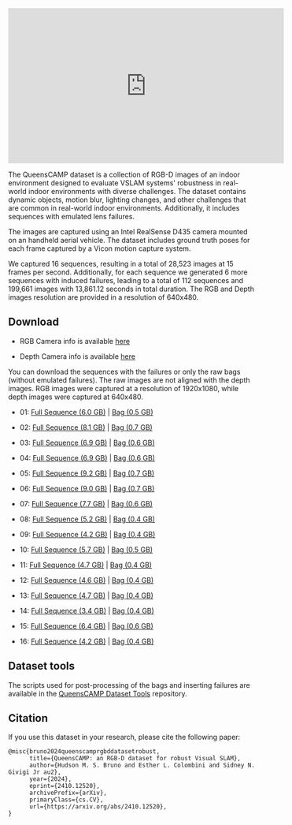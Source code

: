 
<iframe width="560" height="315" src="https://www.youtube.com/embed/YoLkNhWoUXY" 
frameborder="0" allow="accelerometer; autoplay; encrypted-media; gyroscope; picture-in-picture" 
allowfullscreen></iframe>


The QueensCAMP dataset is a collection of RGB-D images of an indoor environment designed to evaluate VSLAM systems' robustness in real-world indoor environments with diverse challenges. The dataset contains dynamic objects, motion blur, lighting changes, and other challenges that are common in real-world indoor environments. Additionally, it includes sequences with emulated lens failures.

The images are captured using an Intel RealSense D435 camera mounted on an handheld aerial vehicle. The dataset includes ground truth poses for each frame captured by a Vicon motion capture system.

We captured 16 sequences, resulting in a total of 28,523 images at 15 frames per second. Additionally, for each sequence we generated 6 more sequences with induced failures, leading to a total of 112 sequences and 199,661 images with 13,861.12 seconds in total duration. The RGB and Depth images resolution are provided in a resolution of 640x480.


## Download
* RGB Camera info is available [here](https://drive.usercontent.google.com/uc?id=16JEOw3xNZu8f79BG29LN6BoParwQUhqU)

* Depth Camera info is available [here](https://drive.usercontent.google.com/uc?id=1IqAv9xRtl1qZ4iXHHOcg_rNLyAPKUIw1)


You can download the sequences with the failures or only the raw bags (without emulated failures). The raw images are not aligned with the depth images. RGB images were captured at a resolution of 1920x1080, while depth images were captured at 640x480. 


- 01: [Full Sequence (6.0 GB)](https://drive.usercontent.google.com/download?id=1nqa7ft5MKF0wcJd9GyHwLBtAL7D1OV47&export=download) |
               [Bag (0.5 GB)](https://drive.usercontent.google.com/download?id=1xjIQjClK1niVoXDSxSNxQe76FkAcNAff&export=download)

- 02: [Full Sequence (8.1 GB)](https://drive.usercontent.google.com/download?id=1D1wiifPuNYeotUNdMXFZDKXJJ_X_aiuF&export=download) |
               [Bag (0.7 GB)](https://drive.usercontent.google.com/download?id=15fQOuLZwFsG5um1BvkKsW7BzuF-Uz_bn&export=download)

- 03: [Full Sequence (6.9 GB)](https://drive.usercontent.google.com/download?id=16zeLzSl9FB-43kvDg77Xiva5teQYdw3r&export=download) |
                [Bag (0.6 GB)](https://drive.usercontent.google.com/download?id=1fmWsYXq9EW7YzyX1CuKLe_LLKXuKcL1p&export=download)

- 04: [Full Sequence (6.9 GB)](https://drive.usercontent.google.com/download?id=1baHAq8XdyKSh1rX_6fpZ7zJKM29UW1wZ&export=download) |
        [Bag (0.6 GB)](https://drive.usercontent.google.com/download?id=1jhRtQ_JpK9KXfJeLONSr0MGfzx0a1VLy&export=download)

- 05: [Full Sequence (9.2 GB)](https://drive.usercontent.google.com/download?id=1WmULSIyx9UtDKhr1H_0DOEazRkbOMIm3&export=download) |
        [Bag (0.7 GB)](https://drive.usercontent.google.com/download?id=1PexbcMAuAYAPID1NDunT5uqExfiDSxhF&export=download)

- 06: [Full Sequence (9.0 GB)](https://drive.usercontent.google.com/download?id=1h_c-l19GEGLTc-gLBfEbZCbZOK-KFRDt&export=download) |
        [Bag (0.7 GB)](https://drive.usercontent.google.com/download?id=1YSHISkkQpSvU5GGhAY6ZsPaD8WIbrv0x&export=download)

- 07: [Full Sequence (7.7 GB)](https://drive.usercontent.google.com/download?id=1GJM3pz_BnLuGTq4CytuYEAZqraqH_ck3&export=download) |
        [Bag (0.6 GB)](https://drive.usercontent.google.com/download?id=1qXwq9cl_mcNPt2ANd8gg6Eqn6QjHwf9V&export=download)

- 08: [Full Sequence (5.2 GB)](https://drive.usercontent.google.com/download?id=1jKQo7DGmUXfP35yZ70NiBR6hqwSSa84e&export=download) |
        [Bag (0.4 GB)](https://drive.usercontent.google.com/download?id=1qF4QE2gLNhoUIO-KlBznHpQIck-p9g97&export=download)

- 09: [Full Sequence (4.2 GB)](https://drive.usercontent.google.com/download?id=1ja_qvTYSmGJPxoVAm89Ay2pIiDLXjvw4&export=download) |
        [Bag (0.4 GB)](https://drive.usercontent.google.com/download?id=1RgAflLe3xeAsIP-RgxrkaKOP7L_zEANw&export=download)

- 10: [Full Sequence (5.7 GB)](https://drive.usercontent.google.com/download?id=1RBpzd42HbjEOmdjLONgsXi3GgDy_AyUF&export=download) |
        [Bag (0.5 GB)](https://drive.usercontent.google.com/download?id=1TSWsITjPNu-nBko9QufAy7LLEdaOTTtu&export=download)

- 11: [Full Sequence (4.7 GB)](https://drive.usercontent.google.com/download?id=1XmyRndO7CKdTVmeuZfYUzd5okKbgVeZM&export=download) |
        [Bag (0.4 GB)](https://drive.usercontent.google.com/download?id=1tOKUJKg8pC2e2RcZs5JQ_95SDt62Ps5j&export=download)

- 12: [Full Sequence (4.6 GB)](https://drive.usercontent.google.com/download?id=13966F62XT715PDz5STvwla8EAftOyzKJ&export=download) |
        [Bag (0.4 GB)](https://drive.usercontent.google.com/download?id=1reJzXP6iS9ij_LSm4sJ6MqVEtvRJHCdB&export=download)

- 13: [Full Sequence (4.7 GB)](https://drive.usercontent.google.com/download?id=1MVWvxYA8ZWXM5yB0ZtEqjHl3AGdPwrKz&export=download) |
        [Bag (0.4 GB)](https://drive.usercontent.google.com/download?id=13K2wL0HaefcJ6UMjC3W5YIOQGENhAEca&export=download)

- 14: [Full Sequence (3.4 GB)](https://drive.usercontent.google.com/download?id=1EuQpPZC4vqVSyoHel3GADSzbrdPbZswv&export=download) |
        [Bag (0.4 GB)](https://drive.usercontent.google.com/download?id=1lfcyFHUTmP4saGPSl5LaOgMF3zOYAocl&export=download)

- 15: [Full Sequence (6.4 GB)](https://drive.usercontent.google.com/download?id=1FsjWzlUupiUxAfD6hBum70dqTznlTzQQ&export=download) |
        [Bag (0.6 GB)](https://drive.usercontent.google.com/download?id=1K-0tqTxQlgvEluhMf_exRRYFQkKH5i8u&export=download)

- 16: [Full Sequence (4.2 GB)](https://drive.usercontent.google.com/download?id=1MCcSApcisMupuyX0K09A8kjQl7aIG7M4&export=download) |
        [Bag (0.4 GB)](https://drive.usercontent.google.com/download?id=1kUfufHLgd9Q9Z3Eb1gAdgDXD3rPxdA6P&export=download)
        
## Dataset tools

The scripts used for post-processing of the bags and inserting failures are available in the [QueensCAMP Dataset Tools](https://github.com/larocs/queenscamp-dataset) repository.


## Citation

If you use this dataset in your research, please cite the following paper:

```
@misc{bruno2024queenscamprgbddatasetrobust,
      title={QueensCAMP: an RGB-D dataset for robust Visual SLAM}, 
      author={Hudson M. S. Bruno and Esther L. Colombini and Sidney N. Givigi Jr au2},
      year={2024},
      eprint={2410.12520},
      archivePrefix={arXiv},
      primaryClass={cs.CV},
      url={https://arxiv.org/abs/2410.12520}, 
}
```
